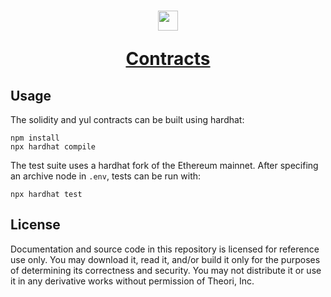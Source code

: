 <p>
  <a href="https://relicprotocol.com">
     <h1 align="center">
     <p><img src="https://relicprotocol.com/logo.svg" height="32" /></p>
        <p>Contracts</p>
     </h1>
  </a>
</p>


## Usage

The solidity and yul contracts can be built using hardhat:

```
npm install
npx hardhat compile
```

The test suite uses a hardhat fork of the Ethereum mainnet. After specifing an archive node in `.env`, tests can be run with:

```
npx hardhat test
```

## License

Documentation and source code in this repository is licensed for reference use only. You may download it, read it, and/or build it only for the purposes of determining its correctness and security. You may not distribute it or use it in any derivative works without permission of Theori, Inc.
